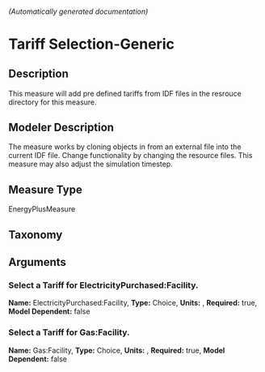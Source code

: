 

###### (Automatically generated documentation)

#  Tariff Selection-Generic

## Description
This measure will add pre defined tariffs from IDF files in the resrouce directory for this measure.

## Modeler Description
The measure works by cloning objects in from an external file into the current IDF file. Change functionality by changing the resource files. This measure may also adjust the simulation timestep.

## Measure Type
EnergyPlusMeasure

## Taxonomy


## Arguments


### Select a Tariff for ElectricityPurchased:Facility.

**Name:** ElectricityPurchased:Facility,
**Type:** Choice,
**Units:** ,
**Required:** true,
**Model Dependent:** false

### Select a Tariff for Gas:Facility.

**Name:** Gas:Facility,
**Type:** Choice,
**Units:** ,
**Required:** true,
**Model Dependent:** false




